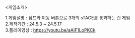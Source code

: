 <게임소개>

1.게임설명 : 점프와 이동 버튼으로 3개의 sTAGE를 통과하는 런 게임  
2.제작기간 : 24.5.3 ~ 24.5.17  
3.플레이영상 : https://youtu.be/aAiF1LoPKCk  
